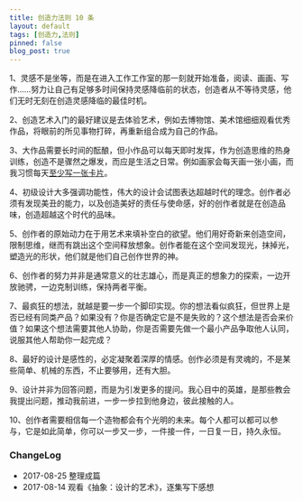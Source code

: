 ```yaml
---
title: 创造力法则 10 条
layout: default
tags: [创造力,法则]
pinned: false
blog_post: true
---
```


1、灵感不是坐等，而是在进入工作工作室的那一刻就开始准备，阅读、画画、写作……努力让自己有足够多时间保持灵感降临前的状态，创造者从不等待灵感，他们无时无刻在创造灵感降临的最佳时机。

2、创造艺术入门的最好建议是去体验艺术，例如去博物馆、美术馆细细观看优秀作品，将眼前的所见事物打碎，再重新组合成为自己的作品。

3、大作品需要长时间的酝酿，但小作品可以每天即时发挥，作为创造思维的热身训练，创造不是骤然之爆发，而应是生活之日常。例如画家会每天画一张小画，而我习惯每天[至少写一张卡片](www.mesule.com)。

4、初级设计大多强调功能性，伟大的设计会试图表达超越时代的理念。创作者必须有发现美丑的能力，以及创造美好的责任与使命感，好的创作者就是在创造品味，创造超越这个时代的品味。

5、创作者的原始动力在于用艺术来填补空白的欲望。他们用好奇新来创造空间，限制思维，继而有跳出这个空间释放想象。创作者能在这个空间发现光，抹掉光，塑造光的形状，他们就是他们自己创作世界的神。

6、创作者的努力并非是通常意义的壮志雄心，而是真正的想象力的探索，一边开放驰骋，一边克制训练，保持两者平衡。

7、最疯狂的想法，就越是要一步一个脚印实现。你的想法看似疯狂，但世界上是否已经有同类产品？如果没有？你是否确定它是不是失败的？这个想法是否会来价值？如果这个想法需要其他人协助，你是否需要先做一个最小产品争取他人认同，说服其他人帮助你一起完成？

8、最好的设计是感性的，必定凝聚着深厚的情感。创作必须是有灵魂的，不是某些简单、机械的东西，不止要够用，还有大胆。

9、设计并非为回答问题，而是为引发更多的提问。我心目中的英雄，是那些教会我提出问题，推动我前进，一步一步拉到他身边，彼此接触的人。

10、创作者需要相信每一个造物都会有个光明的未来。每个人都可以都可以参与，它是如此简单，你可以一步又一步，一件接一件，一日复一日，持久永恒。

### ChangeLog

- 2017-08-25 整理成篇
- 2017-08-14 观看《抽象：设计的艺术》，逐集写下感想


